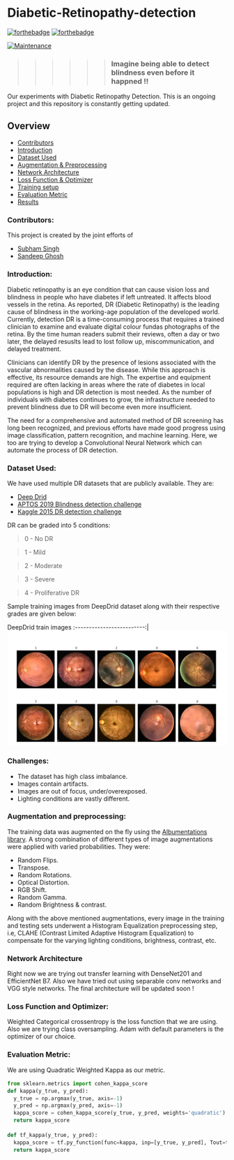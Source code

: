 # Diabetic-Retinopathy-detection
[![forthebadge](https://forthebadge.com/images/badges/made-with-python.svg)](https://www.python.org/)
[![forthebadge](https://forthebadge.com/images/badges/built-with-love.svg)](https://forthebadge.com)

[![Maintenance](https://img.shields.io/badge/Maintained%3F-yes-green.svg)](https://linkedin.com/in/sandeep-ghosh)

>>>>>> ### Imagine being able to detect blindness even before it happned  !!

Our experiments with Diabetic Retinopathy Detection.
This is an ongoing project and this repository is constantly getting updated.

## Overview
* [Contributors](#Contributors)
* [Introduction](#Introduction)
* [Dataset Used](#Dataset-Used)
* [Augmentation & Preprocessing](#Augmentation-and-Preprocessing)
* [Network Architecture](#Network-Architecture)
* [Loss Function & Optimizer](#Loss-Function-and-Optimizer)
* [Training setup](#Training-setup)
* [Evaluation Metric](#Evaluation-Metric)
* [Results](#Results)

### Contributors:
This project is created by the joint efforts of
* [Subham Singh](https://github.com/Subham2901)
* [Sandeep Ghosh](https://github.com/Sandeep2017)

### Introduction:
Diabetic retinopathy is an eye condition that can cause vision loss and blindness in people who have diabetes if left untreated. It affects blood vessels in the retina. As reported, DR (Diabetic Retinopathy) is the leading cause of blindness in the working-age population of the developed world. 
Currently, detection DR is a time-consuming process that requires a trained clinician to examine and evaluate digital colour fundas photographs of the retina. By the time human readers submit their reviews, often a day or two later, the delayed resuslts lead to lost follow up, miscommunication, and delayed treatment.

Clinicians can identify DR by the presence of lesions associated with the vascular abnormalities caused by the disease. While this approach is effective, its resource demands are high. The expertise and equipment required are often lacking in areas where the rate of diabetes in local populations is high and DR detection is most needed. As the number of individuals with diabetes continues to grow, the infrastructure needed to prevent blindness due to DR will become even more insufficient.

The need for a comprehensive and automated method of DR screening has long been recognized, and previous efforts have made good progress using image classification, pattern recognition, and machine learning. Here, we too are trying to develop a Convolutional Neural Network which can automate the process of DR detection.

### Dataset Used:
We have used multiple DR datasets that are publicly available.
They are: 

* [Deep Drid](https://isbi.deepdr.org/)
* [APTOS 2019 Blindness detection challenge](https://www.kaggle.com/c/aptos2019-blindness-detection)
* [Kaggle 2015 DR detection challenge](https://www.kaggle.com/c/diabetic-retinopathy-detection)

DR can be graded into 5 conditions:
> 0 - No DR

> 1 - Mild 

> 2 - Moderate

> 3 - Severe

> 4 - Proliferative DR

Sample training images from DeepDrid dataset along with their respective grades are given below:

DeepDrid train images
:-------------------------:|
![](https://github.com/Sandeep2017/Diabetic-Retinopathy-detection/blob/master/Images/1.PNG)

### Challenges:
* The dataset has high class imbalance.
* Images contain artifacts.
* Images are out of focus, under/overexposed.
* Lighting conditions are vastly different. 

### Augmentation and preprocessing:
The training data was augmented on the fly using the [Albumentations library](https://albumentations.ai/).
A strong combination of different types of image augmentations were applied with varied probabilities. They were:
* Random Flips.
* Transpose.
* Random Rotations.
* Optical Distortion.
* RGB Shift.
* Random Gamma.
* Random Brightness & contrast.

Along with the above mentioned augmentations, every image in the training and testing sets underwent a Histogram Equalization preprocessing step, i.e, CLAHE (Contrast Limited Adaptive Histogram Equalization) to compensate for the varying lighting conditions, brightness, contrast, etc.

### Network Architecture
Right now we are trying out transfer learning with DenseNet201 and EfficientNet B7. Also we have tried out using separable conv networks and VGG style networks.
The final architecture will be updated soon !

### Loss Function and Optimizer:
Weighted Categorical crossentropy is the loss function that we are using. Also we are trying class oversampling.
Adam with default parameters is the optimizer of our choice.

### Evaluation Metric:
We are using Quadratic Weighted Kappa as our metric.

```Python
from sklearn.metrics import cohen_kappa_score
def kappa(y_true, y_pred):
  y_true = np.argmax(y_true, axis=-1)
  y_pred = np.argmax(y_pred, axis=-1)
  kappa_score = cohen_kappa_score(y_true, y_pred, weights='quadratic')
  return kappa_score

def tf_kappa(y_true, y_pred):
  kappa_score = tf.py_function(func=kappa, inp=[y_true, y_pred], Tout=tf.float32)
  return kappa_score
 ```
